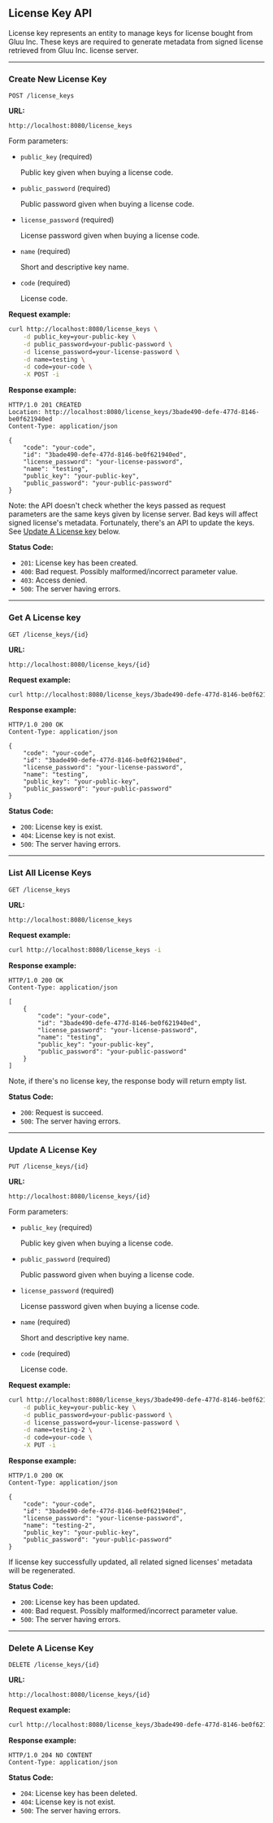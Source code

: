 ## License Key API

License key represents an entity to manage keys for license bought from Gluu Inc. These keys are required to generate metadata from signed license retrieved from Gluu Inc. license server.

---

### Create New License Key

`POST /license_keys`

__URL:__

`http://localhost:8080/license_keys`

Form parameters:

*   `public_key` (required)

    Public key given when buying a license code.

*   `public_password` (required)

    Public password given when buying a license code.

*   `license_password` (required)

    License password given when buying a license code.

*   `name` (required)

    Short and descriptive key name.

*   `code` (required)

    License code.

__Request example:__

```sh
curl http://localhost:8080/license_keys \
    -d public_key=your-public-key \
    -d public_password=your-public-password \
    -d license_password=your-license-password \
    -d name=testing \
    -d code=your-code \
    -X POST -i
```

__Response example:__

```http
HTTP/1.0 201 CREATED
Location: http://localhost:8080/license_keys/3bade490-defe-477d-8146-be0f621940ed
Content-Type: application/json

{
    "code": "your-code",
    "id": "3bade490-defe-477d-8146-be0f621940ed",
    "license_password": "your-license-password",
    "name": "testing",
    "public_key": "your-public-key",
    "public_password": "your-public-password"
}
```

Note: the API doesn't check whether the keys passed as request parameters are the same keys given by license server.
Bad keys will affect signed license's metadata.
Fortunately, there's an API to update the keys. See [Update A License key](./#update-a-license-key) below.

__Status Code:__

* `201`: License key has been created.
* `400`: Bad request. Possibly malformed/incorrect parameter value.
* `403`: Access denied.
* `500`: The server having errors.

---

### Get A License key

`GET /license_keys/{id}`

__URL:__

`http://localhost:8080/license_keys/{id}`

__Request example:__

```sh
curl http://localhost:8080/license_keys/3bade490-defe-477d-8146-be0f621940ed -i
```

__Response example:__

```http
HTTP/1.0 200 OK
Content-Type: application/json

{
    "code": "your-code",
    "id": "3bade490-defe-477d-8146-be0f621940ed",
    "license_password": "your-license-password",
    "name": "testing",
    "public_key": "your-public-key",
    "public_password": "your-public-password"
}
```

__Status Code:__

* `200`: License key is exist.
* `404`: License key is not exist.
* `500`: The server having errors.

---

### List All License Keys

`GET /license_keys`

__URL:__

`http://localhost:8080/license_keys`

__Request example:__

```sh
curl http://localhost:8080/license_keys -i
```

__Response example:__

```http
HTTP/1.0 200 OK
Content-Type: application/json

[
    {
        "code": "your-code",
        "id": "3bade490-defe-477d-8146-be0f621940ed",
        "license_password": "your-license-password",
        "name": "testing",
        "public_key": "your-public-key",
        "public_password": "your-public-password"
    }
]
```

Note, if there's no license key, the response body will return empty list.

__Status Code:__

* `200`: Request is succeed.
* `500`: The server having errors.

---

### Update A License Key

`PUT /license_keys/{id}`

__URL:__

`http://localhost:8080/license_keys/{id}`

Form parameters:

*   `public_key` (required)

    Public key given when buying a license code.

*   `public_password` (required)

    Public password given when buying a license code.

*   `license_password` (required)

    License password given when buying a license code.

*   `name` (required)

    Short and descriptive key name.

*   `code` (required)

    License code.

__Request example:__

```sh
curl http://localhost:8080/license_keys/3bade490-defe-477d-8146-be0f621940ed \
    -d public_key=your-public-key \
    -d public_password=your-public-password \
    -d license_password=your-license-password \
    -d name=testing-2 \
    -d code=your-code \
    -X PUT -i
```

__Response example:__

```http
HTTP/1.0 200 OK
Content-Type: application/json

{
    "code": "your-code",
    "id": "3bade490-defe-477d-8146-be0f621940ed",
    "license_password": "your-license-password",
    "name": "testing-2",
    "public_key": "your-public-key",
    "public_password": "your-public-password"
}
```

If license key successfully updated, all related signed licenses' metadata will be regenerated.

__Status Code:__

* `200`: License key has been updated.
* `400`: Bad request. Possibly malformed/incorrect parameter value.
* `500`: The server having errors.

---

### Delete A License Key

`DELETE /license_keys/{id}`

__URL:__

`http://localhost:8080/license_keys/{id}`

__Request example:__

```sh
curl http://localhost:8080/license_keys/3bade490-defe-477d-8146-be0f621940ed -X DELETE -i
```

__Response example:__

```http
HTTP/1.0 204 NO CONTENT
Content-Type: application/json
```

__Status Code:__

* `204`: License key has been deleted.
* `404`: License key is not exist.
* `500`: The server having errors.

